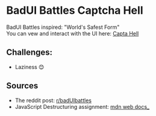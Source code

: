 # BadUI Battles Captcha Hell
BadUI Battles inspired: "World's Safest Form"\
You can vew and interact with the UI here: [Capta Hell](https://lamboughs.github.io/badui-battles-captcha-hell/)

## Challenges:
- Laziness 😊

## Sources
- The reddit post: [r/badUIbattles](https://www.reddit.com/r/badUIbattles/comments/1hv78mp/i_created_the_worlds_safest_form)
- JavaScript Destructuring assignment: [mdn web docs_](https://developer.mozilla.org/en-US/docs/Web/JavaScript/Reference/Operators/Destructuring_assignment)